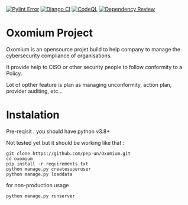 [![Pylint Error](https://github.com/pep-un/Oxomium/actions/workflows/pylint.yml/badge.svg)](https://github.com/pep-un/Oxomium/actions/workflows/pylint.yml)
[![Django CI](https://github.com/pep-un/Oxomium/actions/workflows/django.yml/badge.svg)](https://github.com/pep-un/Oxomium/actions/workflows/django.yml)
[![CodeQL](https://github.com/pep-un/Oxomium/actions/workflows/codeql-analysis.yml/badge.svg)](https://github.com/pep-un/Oxomium/actions/workflows/codeql-analysis.yml)
[![Dependency Review](https://github.com/pep-un/Oxomium/actions/workflows/dependency-review.yml/badge.svg?branch=main)](https://github.com/pep-un/Oxomium/actions/workflows/dependency-review.yml)

# Oxomium Project

Oxomium is an opensource projet build to help company to manage the cybersecurity compliance of organisations. 

It provide help to CISO or other security people to follow conformity to a Policy.

Lot of opther feature is plan as managing unconformity, action plan, provider auditing, etc...


# Instalation 

Pre-reqisit :  you should have python v3.8+

Not tested yet but it should be working like that : 

```Shell
git clone https://github.com/pep-un/Oxomium.git
cd oxomium
pip install -r requirements.txt
python manage.py createsuperuser
python manage.py loaddata
```

for non-production usage
```Shell
python manage.py runserver
```
